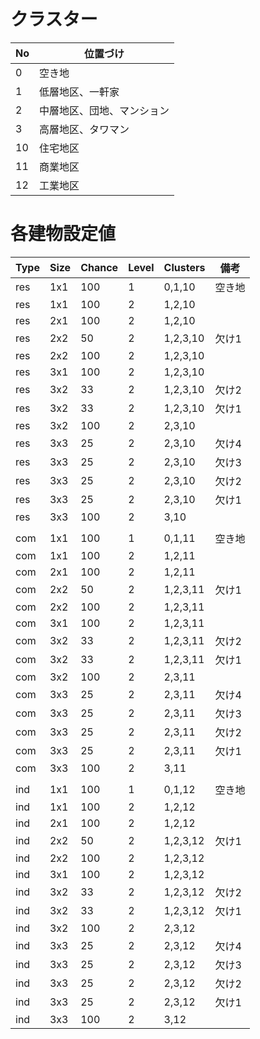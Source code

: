 # クラスター
|No|位置づけ|
|---|---|
|0|空き地|
|1|低層地区、一軒家|
|2|中層地区、団地、マンション|
|3|高層地区、タワマン|
|10|住宅地区|
|11|商業地区|
|12|工業地区|


# 各建物設定値

|Type|Size|Chance|Level|Clusters|備考|
|--- |--- |---   |---  |---     |---|
|res |1x1 |100   |1    |0,1,10  |空き地|
|res |1x1 |100   |2    |1,2,10  ||
|res |2x1 |100   |2    |1,2,10  ||
|res |2x2 |50    |2    |1,2,3,10|欠け1|
|res |2x2 |100   |2    |1,2,3,10||
|res |3x1 |100   |2    |1,2,3,10||
|res |3x2 |33    |2    |1,2,3,10|欠け2|
|res |3x2 |33    |2    |1,2,3,10|欠け1|
|res |3x2 |100   |2    |2,3,10  ||
|res |3x3 |25    |2    |2,3,10  |欠け4|
|res |3x3 |25    |2    |2,3,10  |欠け3|
|res |3x3 |25    |2    |2,3,10  |欠け2|
|res |3x3 |25    |2    |2,3,10  |欠け1|
|res |3x3 |100   |2    |3,10    ||
|    |    |      |     |        |   |
|com |1x1 |100   |1    |0,1,11  |空き地|
|com |1x1 |100   |2    |1,2,11  ||
|com |2x1 |100   |2    |1,2,11  ||
|com |2x2 |50    |2    |1,2,3,11|欠け1|
|com |2x2 |100   |2    |1,2,3,11||
|com |3x1 |100   |2    |1,2,3,11||
|com |3x2 |33    |2    |1,2,3,11|欠け2|
|com |3x2 |33    |2    |1,2,3,11|欠け1|
|com |3x2 |100   |2    |2,3,11  ||
|com |3x3 |25    |2    |2,3,11  |欠け4|
|com |3x3 |25    |2    |2,3,11  |欠け3|
|com |3x3 |25    |2    |2,3,11  |欠け2|
|com |3x3 |25    |2    |2,3,11  |欠け1|
|com |3x3 |100   |2    |3,11    ||
|    |    |      |     |        |   |
|ind |1x1 |100   |1    |0,1,12  |空き地|
|ind |1x1 |100   |2    |1,2,12  ||
|ind |2x1 |100   |2    |1,2,12  ||
|ind |2x2 |50    |2    |1,2,3,12|欠け1|
|ind |2x2 |100   |2    |1,2,3,12||
|ind |3x1 |100   |2    |1,2,3,12||
|ind |3x2 |33    |2    |1,2,3,12|欠け2|
|ind |3x2 |33    |2    |1,2,3,12|欠け1|
|ind |3x2 |100   |2    |2,3,12  ||
|ind |3x3 |25    |2    |2,3,12  |欠け4|
|ind |3x3 |25    |2    |2,3,12  |欠け3|
|ind |3x3 |25    |2    |2,3,12  |欠け2|
|ind |3x3 |25    |2    |2,3,12  |欠け1|
|ind |3x3 |100   |2    |3,12    ||
